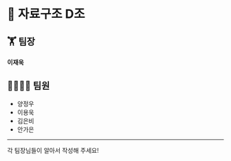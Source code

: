 # 📝 자료구조 D조
## 🏋 팀장
**이재욱**
## 👨‍👨‍👧‍👦 팀원</br>
* 양정우</br>
* 이용욱</br>
* 김은비</br>
* 안가은</br>
-------------
각 팀장님들이 알아서 작성해 주세요!